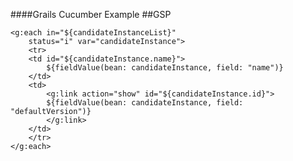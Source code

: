 ####Grails Cucumber Example
##GSP

	<g:each in="${candidateInstanceList}" 
		status="i" var="candidateInstance">
		<tr>
		<td id="${candidateInstance.name}">
			${fieldValue(bean: candidateInstance, field: "name")}
		</td>
		<td>
			<g:link action="show" id="${candidateInstance.id}">
			${fieldValue(bean: candidateInstance, field: "defaultVersion")}
			</g:link>
		</td>
		</tr>
	</g:each>
